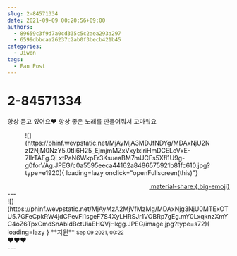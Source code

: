```yaml
---
slug: 2-84571334
date: 2021-09-09 00:20:56+09:00
authors:
  - 89659c3f9d7a0cd335c5c2aea293a297
  - 6599dbbcaa26237c2ab0f3becb421b45
categories:
  - Jiwon
tags:
  - Fan Post
---
```


# 2-84571334

<div class="post-container" markdown="1">
<div class="content-container md-sidebar__scrollwrap" markdown="1">

항상 듣고 있어요❤ 항상 좋은 노래를 만들어줘서 고마워요
<figure markdown="1">
![](https://phinf.wevpstatic.net/MjAyMjA3MDJfNDYg/MDAxNjU2NzI2NjM0NzY5.0tIi6H25_EjmjmMZxVxyIxiriHmDCELcVxE-7IIrTAEg.QLxtPaN6WkpEr3KsueaBM7mUCFs5Xfl1U9g-g0forVAg.JPEG/c0a5595eeca44162a8486575921b81fc610.jpg?type=e1920){ loading=lazy onclick="openFullscreen(this)"}
</figure>


</div>
</div>

<div style="text-align: right;" markdown="1">
<a href="https://weverse.io/fromis9/fanpost/2-84571334" style="text-align: right;">:material-share:{.big-emoji}</a>
</div>
---

<div class="comments-container md-sidebar__scrollwrap" markdown="1">
<div class="comment" markdown="1">
<div class='id-container' markdown="1">
![](https://phinf.wevpstatic.net/MjAyMzA2MjVfMzMg/MDAxNjg3NjU0MTExOTU5.7GFeCpkRW4jdCPevFi1sgeF7S4XyLHRSJr1VOBRp7gEg.mY0LxqknzXmYC4oZ6TpxCmdSnAbldBctUiaEHQVjHkgg.JPEG/image.jpg?type=s72){ loading=lazy }
**<span class="artist">지원</span>** <small>Sep 09 2021, 00:22</small><br>
</div>
<div class='comment-body' markdown="1">
❤️❤️❤️
</div>
</div>
</div>
---
